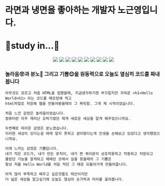 # 라면과 냉면을 좋아하는 개발자 노근영입니다.

# :muscle:study in...:muscle:
  <div align=center>
  <img src="https://img.shields.io/badge/JAVA 8-white?style=flat-square&logo=java&logoColor=black">
  <img src="https://img.shields.io/badge/MySQL-white?style=flat-square&logo=mysql&logoColor=black">
  <img src="https://img.shields.io/badge/HTML 5-white?style=flat-square&logo=html5&logoColor=black">
  <img src="https://img.shields.io/badge/CSS 3-white?style=flat-square&logo=css3&logoColor=black">
  <img src="https://img.shields.io/badge/GitHub-white?style=flat-square&logo=github&logoColor=black">
  <img src="https://img.shields.io/badge/JavaScript-white?style=flat-square&logo=javascript&logoColor=black">
  <img src="https://img.shields.io/badge/jQuery-white?style=flat-square&logo=jquery&logoColor=black">
  <img src="https://img.shields.io/badge/Oracle-white?style=flat-square&logo=oracle&logoColor=black">
  <img src="https://img.shields.io/badge/Apache Tomcat-white?style=flat-square&logo=apache tomcat&logoColor=black">
  <img src="https://img.shields.io/badge/Spring Framework-white?style=flat-square&logo=spring&logoColor=black">
  </div>

### 놀라움:astonished:과 분노:imp: 그리고 기쁨:blush:을 원동력으로 오늘도 열심히 코드를 짜내봅니다
    아무것도 모르고 처음 HTML을 접했을때, 지금생각하기엔 부끄럽지만 귀여운 <h1>Hello World<h1> 라는 코드를 메모장에 적고
    html파일로 저장해 웹을 만들어봤을때의 그 짜릿함. 그게 제 시작이었습니다.
    
    처음 느낀 감정은 놀라움이었습니다.
    컴퓨터란 아주 재미난 오락기였던 제게 새로운 세상을 알게 해주었으니까요.
    
    두번째로 따라온 감정은 분노였습니다.
    이러한 세상이 있다는걸 여태 알지 못하고 살아왔다는게 인생을 손해보고 있었다고 생각했었으니까요.
    
    이제 느끼는 감정은 기쁨입니다.
    내가 적은 코드가, 내가 만든 로직이, 내가 짠 쿼리문이 상호작용하고 작동하고 저장되고
    몰랐던 기능을 알게되고 헤매던 곳에서 길을 찾을때의 그 기쁨은
    항상 저를 Hello World를 처음 적던 그 때로 되돌아가게 만들어줍니다.
    
    아직 많이 부족하고 배우고 싶은것들도 태산이지만
    더 넓은 세상을 알고싶기에 오늘도 열심히 손가락과 머리를 굴려봅니다.
    
